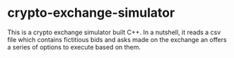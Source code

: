 # crypto-exchange-simulator

This is a crypto exchange simulator built C++. In a nutshell, it reads a csv file which contains fictitious bids and asks made on the exchange an offers a series of options to execute based on them. 

